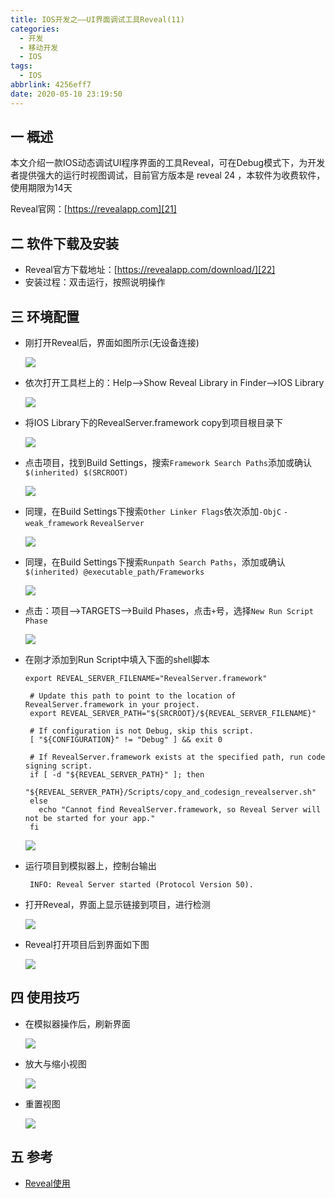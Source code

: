 ```yaml
---
title: IOS开发之——UI界面调试工具Reveal(11)
categories:
  - 开发
  - 移动开发
  - IOS
tags:
  - IOS
abbrlink: 4256eff7
date: 2020-05-10 23:19:50
---
```

## 一 概述

本文介绍一款IOS动态调试UI程序界面的工具Reveal，可在Debug模式下，为开发者提供强大的运行时视图调试，目前官方版本是 reveal 24 ，本软件为收费软件，使用期限为14天  

Reveal官网：[https://revealapp.com][21]

<!--more-->

## 二 软件下载及安装

* Reveal官方下载地址：[https://revealapp.com/download/][22]
* 安装过程：双击运行，按照说明操作

## 三 环境配置

* 刚打开Reveal后，界面如图所示(无设备连接)

  ![][1]
  
* 依次打开工具栏上的：Help——>Show Reveal Library in Finder——>IOS Library

  ![][2]
  
* 将IOS Library下的RevealServer.framework copy到项目根目录下

  ![][3]

* 点击项目，找到Build Settings，搜索`Framework Search Paths`添加或确认`$(inherited) $(SRCROOT)`

  ![][4]
  
* 同理，在Build Settings下搜索`Other Linker Flags`依次添加`-ObjC` `-weak_framework`  `RevealServer`

  ![][5]
  
* 同理，在Build Settings下搜索`Runpath Search Paths`，添加或确认`$(inherited) @executable_path/Frameworks`

  ![][6]
  
* 点击：项目—>TARGETS—>Build Phases，点击`+`号，选择`New Run Script Phase`

  ![][7]
  
* 在刚才添加到Run Script中填入下面的shell脚本

  ```
  export REVEAL_SERVER_FILENAME="RevealServer.framework"
  
   # Update this path to point to the location of RevealServer.framework in your project.
   export REVEAL_SERVER_PATH="${SRCROOT}/${REVEAL_SERVER_FILENAME}"
  
   # If configuration is not Debug, skip this script.
   [ "${CONFIGURATION}" != "Debug" ] && exit 0
  
   # If RevealServer.framework exists at the specified path, run code signing script.
   if [ -d "${REVEAL_SERVER_PATH}" ]; then
     "${REVEAL_SERVER_PATH}/Scripts/copy_and_codesign_revealserver.sh"
   else
     echo "Cannot find RevealServer.framework, so Reveal Server will not be started for your app."
   fi
  ```

  ![][8]
  
* 运行项目到模拟器上，控制台输出

  ```
   INFO: Reveal Server started (Protocol Version 50).
  ```

* 打开Reveal，界面上显示链接到项目，进行检测

  ![][9]
  
* Reveal打开项目后到界面如下图

  ![][10]

## 四 使用技巧

* 在模拟器操作后，刷新界面

  ![][11]
  
* 放大与缩小视图

  ![][12]

* 重置视图

  ![][13]

## 五 参考

* [Reveal使用][23]



[1]:https://images.pgzxc.com//ios-reveal-open-first.png
[2]:https://images.pgzxc.com//ios-reveal-help-show-folder.png
[3]:https://images.pgzxc.com//ios-reveal-copy-to-project.png
[4]:https://images.pgzxc.com//ios-reveal-framework-search-path-config.png
[5]:https://images.pgzxc.com//ios-reveal-other-linker-flags-config.png
[6]:https://images.pgzxc.com//ios-reveal-buildsetting-runpath-search-path.png
[7]:https://images.pgzxc.com//ios-reveal-buildphases-new-run-script.png
[8]:https://images.pgzxc.com//ios-reveal-run-script-add-shell.png
[9]:https://images.pgzxc.com//ios-reveal-choice-an-app-inspect.png
[10]:https://images.pgzxc.com//ios-reveal-open-choice-app.png
[11]:https://images.pgzxc.com//ios-reveal-refresh-view.png
[12]:https://images.pgzxc.com//ios-reveal-big-small-view.png
[13]:https://images.pgzxc.com//ios-reveal-reset-view.png



[21]:https://revealapp.com/
[22]:https://revealapp.com/download/
[23]:https://www.jianshu.com/p/257bdaaef74c